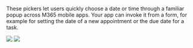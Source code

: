These pickers let users quickly choose a date or time through a familiar popup across M365 mobile apps. Your app can invoke it from a form, for example for setting the date of a new appointment or the due date for a task.

<!-- prettier-ignore-start -->
<DisplayToggle onText="Dark" offText="Light" label="Theme Switcher">

<img className="off" src="https://res.cdn.office.net/files/fabric-cdn-prod_20230126.003/fabric-website/images/controls/ios/updated/img_date_timepicker_01_light.png?text=LightMode" />
<img className="on" src="https://res.cdn.office.net/files/fabric-cdn-prod_20230126.003/fabric-website/images/controls/ios/updated/img_date_timepicker_01_dark.png?text=DarkMode" />

</DisplayToggle>
<!-- prettier-ignore-end -->
